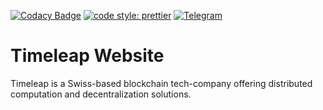 [![Codacy Badge](https://app.codacy.com/project/badge/Grade/b5377f36e9444d79aa57a8c458338a4e?branch=master)](https://www.codacy.com/gh/kenshi-token/www/dashboard?utm_source=github.com&utm_medium=referral&utm_content=kenshi-token/www&utm_campaign=Badge_Grade)
[![code style: prettier](https://img.shields.io/badge/code_style-prettier-ff69b4.svg?style=flat-square)](https://github.com/prettier/prettier)
[![Telegram](https://img.shields.io/badge/telegram-chat-blue)](https://t.me/KenshiTech)

# Timeleap Website

Timeleap is a Swiss-based blockchain tech-company offering distributed computation and decentralization solutions.
